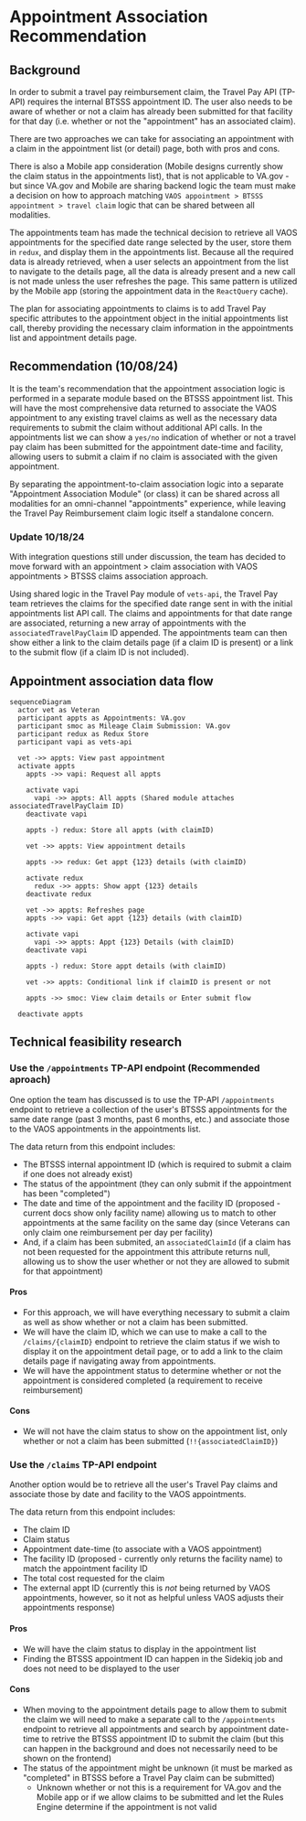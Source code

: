 # Appointment Association Recommendation

## Background

In order to submit a travel pay reimbursement claim, the Travel Pay API (TP-API) requires the internal BTSSS appointment ID. The user also needs to be aware of whether or not a claim has already been submitted for that facility for that day (i.e. whether or not the "appointment" has an associated claim). 

There are two approaches we can take for associating an appointment with a claim in the appointment list (or detail) page, both with pros and cons.

There is also a Mobile app consideration (Mobile designs currently show the claim status in the appointments list), that is not applicable to VA.gov - but since VA.gov and Mobile are sharing backend logic the team must make a decision on how to approach matching `VAOS appointment > BTSSS appointment > travel claim` logic that can be shared between all modalities.

The appointments team has made the technical decision to retrieve all VAOS appointments for the specified date range selected by the user, store them in `redux`, and display them in the appointments list. Because all the required data is already retrieved, when a user selects an appointment from the list to navigate to the details page, all the data is already present and a new call is not made unless the user refreshes the page. This same pattern is utilized by the Mobile app (storing the appointment data in the `ReactQuery` cache).

The plan for associating appointments to claims is to add Travel Pay specific attributes to the appointment object in the initial appointments list call, thereby providing the necessary claim information in the appointments list and appointment details page.

## Recommendation (10/08/24)

It is the team's recommendation that the appointment association logic is performed in a separate module based on the BTSSS appointment list. This will have the most comprehensive data returned to associate the VAOS appointment to any existing travel claims as well as the necessary data requirements to submit the claim without additional API calls. In the appointments list we can show a `yes/no` indication of whether or not a travel pay claim has been submitted for the appointment date-time and facility, allowing users to submit a claim if no claim is associated with the given appointment.

By separating the appointment-to-claim association logic into a separate "Appointment Association Module" (or class) it can be shared across all modalities for an omni-channel "appointments" experience, while leaving the Travel Pay Reimbursement claim logic itself a standalone concern.

### Update 10/18/24

With integration questions still under discussion, the team has decided to move forward with an appointment > claim association with VAOS appointments > BTSSS claims association approach.

Using shared logic in the Travel Pay module of `vets-api`, the Travel Pay team retrieves the claims for the specified date range sent in with the initial appointments list API call. The claims and appointments for that date range are associated, returning a new array of appointments with the `associatedTravelPayClaim` ID appended. The appointments team can then show either a link to the claim details page (if a claim ID is present) or a link to the submit flow (if a claim ID is not included).

## Appointment association data flow

```mermaid
sequenceDiagram
  actor vet as Veteran
  participant appts as Appointments: VA.gov
  participant smoc as Mileage Claim Submission: VA.gov
  participant redux as Redux Store
  participant vapi as vets-api

  vet ->> appts: View past appointment
  activate appts
    appts ->> vapi: Request all appts
    
    activate vapi
      vapi ->> appts: All appts (Shared module attaches associatedTravelPayClaim ID)
    deactivate vapi

    appts -) redux: Store all appts (with claimID)
    
    vet ->> appts: View appointment details

    appts ->> redux: Get appt {123} details (with claimID)

    activate redux
      redux ->> appts: Show appt {123} details
    deactivate redux

    vet ->> appts: Refreshes page
    appts ->> vapi: Get appt {123} details (with claimID)
    
    activate vapi
      vapi ->> appts: Appt {123} Details (with claimID)
    deactivate vapi

    appts -) redux: Store appt details (with claimID)

    vet ->> appts: Conditional link if claimID is present or not

    appts ->> smoc: View claim details or Enter submit flow

  deactivate appts
```

## Technical feasibility research

### Use the `/appointments` TP-API endpoint (Recommended aproach)

One option the team has discussed is to use the TP-API `/appointments` endpoint to retrieve a collection of the user's BTSSS appointments for the same date range (past 3 months, past 6 months, etc.) and associate those to the VAOS appointments in the appointments list. 
 
The data return from this endpoint includes:

- The BTSSS internal appointment ID (which is required to submit a claim if one does not already exist) 
- The status of the appointment (they can only submit if the appointment has been "completed")
- The date and time of the appointment and the facility ID (proposed - current docs show only facility name) allowing us to match to other appointments at the same facility on the same day (since Veterans can only claim one reimbursement per day per facility) 
- And, if a claim has been submited, an `associatedClaimId` (if a claim has not been requested for the appointment this attribute returns null, allowing us to show the user whether or not they are allowed to submit for that appointment)

#### Pros

- For this approach, we will have everything necessary to submit a claim as well as show whether or not a claim has been submitted. 
- We will have the claim ID, which we can use to make a call to the `/claims/{claimID}` endpoint to retrieve the claim status if we wish to display it on the appointment detail page, or to add a link to the claim details page if navigating away from appointments.
- We will have the appointment status to determine whether or not the appointment is considered completed (a requirement to receive reimbursement)

#### Cons

- We will not have the claim status to show on the appointment list, only whether or not a claim has been submitted (`!!{associatedClaimID}`)

### Use the `/claims` TP-API endpoint

Another option would be to retrieve all the user's Travel Pay claims and associate those by date and facility to the VAOS appointments.

The data return from this endpoint includes:

- The claim ID
- Claim status
- Appointment date-time (to associate with a VAOS appointment)
- The facility ID (proposed - currently only returns the facility name) to match the appointment facility ID
- The total cost requested for the claim
- The external appt ID (currently this is _not_ being returned by VAOS appointments, however, so it not as helpful unless VAOS adjusts their appointments response)

#### Pros

- We will have the claim status to display in the appointment list
- Finding the BTSSS appointment ID can happen in the Sidekiq job and does not need to be displayed to the user

#### Cons

- When moving to the appointment details page to allow them to submit the claim we will need to make a separate call to the `/appointments` endpoint to retrieve all appointments and search by appointment date-time to retrive the BTSSS appointment ID to submit the claim (but this can happen in the background and does not necessarily need to be shown on the frontend)
- The status of the appointment might be unknown (it must be marked as "completed" in BTSSS before a Travel Pay claim can be submitted) 
    - Unknown whether or not this is a requirement for VA.gov and the Mobile app or if we allow claims to be submitted and let the Rules Engine determine if the appointment is not valid

